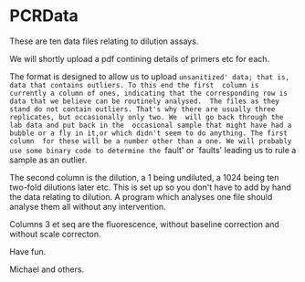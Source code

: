 PCRData
=======

These are ten data files relating to dilution assays. 

We will shortly upload a pdf contining details of primers etc for each.

The format is designed to allow us to upload `unsanitized' data; that is, data that contains outliers. To this end the first 
column is currently a column of ones, indicating that the corresponding row is data that we believe can be routinely
analysed.  The files as they stand do not contain outliers. That's why there are usually three replicates, but occasionally
only two. We  will go back through the lab data and put back in the 
occasional sample that might have had a bubble or a fly in it,or which didn't seem to do anything. The first column 
for these will be a number other than a one. We will probably use some binary code to determine the `fault' or `faults'
leading us to rule a sample as an outlier.

The second column is the dilution, a 1 being undiluted, a 1024 being ten two-fold dilutions later etc. This is set up
so you don't have to add by hand the data relating to dilution. A program which analyses one file should analyse them all 
without any intervention.

Columns 3 et seq are the fluorescence, without baseline correction and without scale correcton.

Have fun.

Michael and others.
